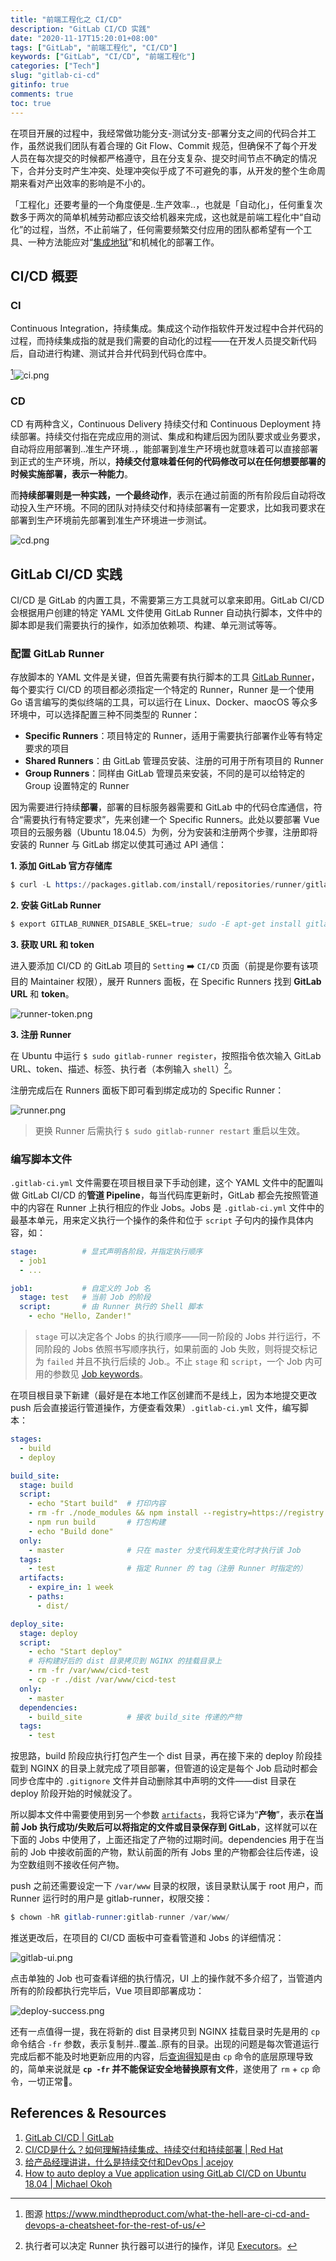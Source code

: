 ```yaml
---
title: "前端工程化之 CI/CD"
description: "GitLab CI/CD 实践"
date: "2020-11-17T15:20:01+08:00"
tags: ["GitLab", "前端工程化", "CI/CD"]
keywords: ["GitLab", "CI/CD", "前端工程化"]
categories: ["Tech"]
slug: "gitlab-ci-cd"
gitinfo: true
comments: true
toc: true
---
```


在项目开展的过程中，我经常做功能分支-测试分支-部署分支之间的代码合并工作，虽然说我们团队有着合理的 Git Flow、Commit 规范，但确保不了每个开发人员在每次提交的时候都严格遵守，且在分支复杂、提交时间节点不确定的情况下，合并分支时产生冲突、处理冲突似乎成了不可避免的事，从开发的整个生命周期来看对产出效率的影响是不小的。

「工程化」还要考量的一个角度便是..生产效率..，也就是「自动化」，任何重复次数多于两次的简单机械劳动都应该交给机器来完成，这也就是前端工程化中“自动化”的过程，当然，不止前端了，任何需要频繁交付应用的团队都希望有一个工具、一种方法能应对“[集成地狱](https://www.solutionsiq.com/agile-glossary/integration-hell/)”和机械化的部署工作。

## CI/CD 概要
### CI
Continuous Integration，持续集成。集成这个动作指软件开发过程中合并代码的过程，而持续集成指的就是我们需要的自动化的过程——在开发人员提交新代码后，自动进行构建、测试并合并代码到代码仓库中。

[^1]![ci.png](/images/gitlab-ci-cd_ci.png "持续集成")

### CD
CD 有两种含义，Continuous Delivery 持续交付和 Continuous Deployment 持续部署。持续交付指在完成应用的测试、集成和构建后因为团队要求或业务要求，自动将应用部署到..准生产环境..，能部署到准生产环境也就意味着可以直接部署到正式的生产环境，所以，**持续交付意味着任何的代码修改可以在任何想要部署的时候实施部署，表示一种能力**。

而**持续部署则是一种实践，一个最终动作**，表示在通过前面的所有阶段后自动将改动投入生产环境。不同的团队对持续交付和持续部署有一定要求，比如我司要求在部署到生产环境前先部署到准生产环境进一步测试。

![cd.png](/images/gitlab-ci-cd_cd.png "持续部署")

## GitLab CI/CD 实践
CI/CD 是 GitLab 的内置工具，不需要第三方工具就可以拿来即用。GitLab CI/CD 会根据用户创建的特定 YAML 文件使用 GitLab Runner 自动执行脚本，文件中的脚本即是我们需要执行的操作，如添加依赖项、构建、单元测试等等。

### 配置 GitLab Runner
存放脚本的 YAML 文件是关键，但首先需要有执行脚本的工具 [GitLab Runner](https://docs.gitlab.com/runner/)，每个要实行 CI/CD 的项目都必须指定一个特定的 Runner，Runner 是一个使用 Go 语言编写的类似终端的工具，可以运行在 Linux、Docker、maocOS 等众多环境中，可以选择配置三种不同类型的 Runner：

- **Specific Runners**：项目特定的 Runner，适用于需要执行部署作业等有特定要求的项目
- **Shared Runners**：由 GitLab 管理员安装、注册的可用于所有项目的 Runner
- **Group Runners**：同样由 GitLab 管理员来安装，不同的是可以给特定的 Group 设置特定的 Runner

因为需要进行持续**部署**，部署的目标服务器需要和 GitLab 中的代码仓库通信，符合“需要执行有特定要求”，先来创建一个 Specific Runners。此处以要部署 Vue 项目的云服务器（Ubuntu 18.04.5）为例，分为安装和注册两个步骤，注册即将安装的 Runner 与 GitLab 绑定以使其可通过 API 通信：

**1. 添加 GitLab 官方存储库**

```s
$ curl -L https://packages.gitlab.com/install/repositories/runner/gitlab-runner/script.deb.sh | sudo bash
```

**2. 安装 GitLab Runner**

```s
$ export GITLAB_RUNNER_DISABLE_SKEL=true; sudo -E apt-get install gitlab-runner
```

**3. 获取 URL 和 token**

进入要添加 CI/CD 的 GitLab 项目的 `Setting` ➡️ `CI/CD` 页面（前提是你要有该项目的 Maintainer 权限），展开 Runners 面板，在 Specific Runners 找到 **GitLab URL** 和 **token**。

![runner-token.png](/images/gitlab-ci-cd_runner-token.png "Runner Token")

**3. 注册 Runner**

在 Ubuntu 中运行 `$ sudo gitlab-runner register`，按照指令依次输入 GitLab URL、token、描述、标签、执行者（本例输入 `shell`）[^2]。

注册完成后在 Runners 面板下即可看到绑定成功的 Specific Runner：

![runner.png](/images/gitlab-ci-cd_runner.png "添加成功的 Runner")

> 更换 Runner 后需执行 `$ sudo gitlab-runner restart` 重启以生效。

### 编写脚本文件
`.gitlab-ci.yml` 文件需要在项目根目录下手动创建，这个 YAML 文件中的配置叫做 GitLab CI/CD 的**管道 Pipeline**，每当代码库更新时，GitLab 都会先按照管道中的内容在 Runner 上执行相应的作业 Jobs。Jobs 是 `.gitlab-ci.yml` 文件中的最基本单元，用来定义执行一个操作的条件和位于 `script` 子句内的操作具体内容，如：

```yml
stage:          # 显式声明各阶段，并指定执行顺序
  - job1
  - ...

job1:           # 自定义的 Job 名
  stage: test   # 当前 Job 的阶段
  script:       # 由 Runner 执行的 Shell 脚本
    - echo "Hello, Zander!"
```

> `stage` 可以决定各个 Jobs 的执行顺序——同一阶段的 Jobs 并行运行，不同阶段的 Jobs 依照书写顺序执行，如果前面的 Job 失败，则将提交标记为 `failed` 并且不执行后续的 Job.。不止 `stage` 和 `script`，一个 Job 内可用的参数见 [Job keywords](https://docs.gitlab.com/ee/ci/yaml/#job-keywords)。

在项目根目录下新建（最好是在本地工作区创建而不是线上，因为本地提交更改 push 后会直接运行管道操作，方便查看效果）`.gitlab-ci.yml` 文件，编写脚本：

```yml
stages: 
  - build
  - deploy

build_site:
  stage: build
  script:
    - echo "Start build"  # 打印内容
    - rm -fr ./node_modules && npm install --registry=https://registry.npm.taobao.org
    - npm run build       # 打包构建
    - echo "Build done"
  only: 
    - master              # 只在 master 分支代码发生变化时才执行该 Job
  tags:
    - test                # 指定 Runner 的 tag（注册 Runner 时指定的）
  artifacts:
    - expire_in: 1 week
    - paths:
      - dist/

deploy_site:
  stage: deploy
  script:
    - echo "Start deploy"
    # 将构建好后的 dist 目录拷贝到 NGINX 的挂载目录上
    - rm -fr /var/www/cicd-test
    - cp -r ./dist /var/www/cicd-test
  only:
    - master
  dependencies:
    - build_site          # 接收 build_site 传递的产物
  tags:
    - test
```

按思路，build 阶段应执行打包产生一个 dist 目录，再在接下来的 deploy 阶段挂载到 NGINX 的目录上就完成了项目部署，但管道的设定是每个 Job 启动时都会同步仓库中的 `.gitignore` 文件并自动删除其中声明的文件——dist 目录在 deploy 阶段开始的时候就没了。

所以脚本文件中需要使用到另一个参数 [`artifacts`](https://docs.gitlab.com/ee/ci/yaml/README.html#artifacts)，我将它译为“**产物**”，表示**在当前 Job 执行成功/失败后可以将指定的文件或目录保存到 GitLab**，这样就可以在下面的 Jobs 中使用了，上面还指定了产物的过期时间。dependencies 用于在当前的 Job 中接收前面的产物，默认前面的所有 Jobs 里的产物都会往后传递，设为空数组则不接收任何产物。

push 之前还需要设定一下 `/var/www` 目录的权限，该目录默认属于 root 用户，而 Runner 运行时的用户是 gitlab-runner，权限交接：

```s
$ chown -hR gitlab-runner:gitlab-runner /var/www/
```

推送更改后，在项目的 CI/CD 面板中可查看管道和 Jobs 的详细情况：

![gitlab-ui.png](/images/gitlab-ci-cd_gitlab-ui.png "CI/CD 面板")

点击单独的 Job 也可查看详细的执行情况，UI 上的操作就不多介绍了，当管道内所有的阶段都执行完毕后，Vue 项目即部署成功：

![deploy-success.png](/images/gitlab-ci-cd_deploy-success.png "部署成功")

还有一点值得一提，我在将新的 dist 目录拷贝到 NGINX 挂载目录时先是用的 `cp` 命令结合 `-fr` 参数，表示复制并..覆盖..原有的目录。出现的问题是每次管道运行完成后都不能及时地更新应用的内容，后[查询得知](https://cloud.tencent.com/developer/article/1179348)是由 `cp` 命令的底层原理导致的，简单来说就是 **`cp -fr` 并不能保证安全地替换原有文件**，遂使用了 `rm` + `cp` 命令，一切正常🎉。

## References & Resources
1. [GitLab CI/CD | GitLab](https://docs.gitlab.com/ee/ci/) 
2. [CI/CD是什么？如何理解持续集成、持续交付和持续部署 | Red Hat](https://www.redhat.com/zh/topics/devops/what-is-ci-cd)
3. [给产品经理讲讲，什么是持续交付和DevOps | acejoy](https://blog.jjonline.cn/linux/238.html)
4. [How to auto deploy a Vue application using GitLab CI/CD on Ubuntu 18.04 | Michael Okoh](https://blog.logrocket.com/how-to-auto-deploy-a-vue-application-using-gitlab-ci-cd-on-ubuntu/)

[^1]: 图源 https://www.mindtheproduct.com/what-the-hell-are-ci-cd-and-devops-a-cheatsheet-for-the-rest-of-us/
[^2]: 执行者可以决定 Runner 执行器可以进行的操作，详见 [Executors](https://docs.gitlab.com/runner/executors/README.html)。